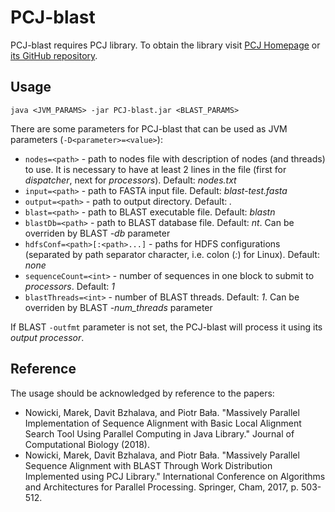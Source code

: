 # PCJ-blast

PCJ-blast requires PCJ library. To obtain the library visit [PCJ Homepage](http://pcj.icm.edu.pl) or [its GitHub repository](https://github.com/hpdcj/PCJ).

## Usage

`java <JVM_PARAMS> -jar PCJ-blast.jar <BLAST_PARAMS>`

There are some parameters for PCJ-blast that can be used as JVM parameters (`-D<parameter>=<value>`):
* `nodes=<path>` - path to nodes file with description of nodes (and threads) to use. It is necessary to have at least 2 lines in the file (first for _dispatcher_, next for _processors_). Default: _nodes.txt_
* `input=<path>` - path to FASTA input file. Default: _blast-test.fasta_
* `output=<path>` - path to output directory. Default: _._
* `blast=<path>` - path to BLAST executable file. Default: _blastn_
* `blastDb=<path>` - path to BLAST database file. Default: _nt_. Can be overriden by BLAST _-db_ parameter
* `hdfsConf=<path>[:<path>...]` - paths for HDFS configurations (separated by path separator character, i.e. colon (_:_) for Linux). Default: _none_
* `sequenceCount=<int>` - number of sequences in one block to submit to _processors_. Default: _1_
* `blastThreads=<int>` - number of BLAST threads. Default: _1_. Can be overriden by BLAST _-num_threads_ parameter

If BLAST `-outfmt` parameter is not set, the PCJ-blast will process it using its _output processor_.

## Reference
The usage should be acknowledged by reference to the papers:
* Nowicki, Marek, Davit Bzhalava, and Piotr Bała. "Massively Parallel Implementation of Sequence Alignment with Basic Local Alignment Search Tool Using Parallel Computing in Java Library." Journal of Computational Biology (2018).
* Nowicki, Marek, Davit Bzhalava, and Piotr Bała. "Massively Parallel Sequence Alignment with BLAST Through Work Distribution Implemented using PCJ Library." International Conference on Algorithms and Architectures for Parallel Processing. Springer, Cham, 2017, p. 503-512.
